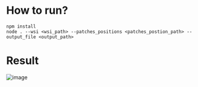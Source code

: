
# How to run?

```
npm install
node . --wsi <wsi_path> --patches_positions <patches_postion_path> --output_file <output_path>
```

# Result

![image](./images/reconstruction.png)